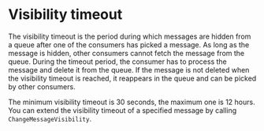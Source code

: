 # Visibility timeout

The visibility timeout is the period during which messages are hidden from a queue after one of the consumers has picked a message. As long as the message is hidden, other consumers cannot fetch the message from the queue. During the timeout period, the consumer has to process the message and delete it from the queue. If the message is not deleted when the visibility timeout is reached, it reappears in the queue and can be picked by other consumers.

The minimum visibility timeout is 30 seconds, the maximum one is 12 hours. You can extend the visibility timeout of a specified message by calling `ChangeMessageVisibility`.

